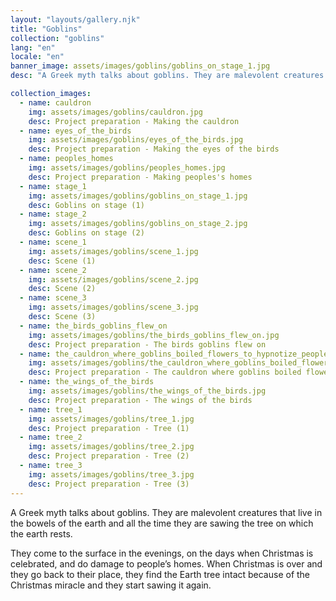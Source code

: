```yaml
---
layout: "layouts/gallery.njk"
title: "Goblins"
collection: "goblins"
lang: "en"
locale: "en"
banner_image: assets/images/goblins/goblins_on_stage_1.jpg
desc: "A Greek myth talks about goblins. They are malevolent creatures that live in the bowels of the earth and all the time they are sawing the tree on which the earth rests."

collection_images:
  - name: cauldron
    img: assets/images/goblins/cauldron.jpg
    desc: Project preparation - Making the cauldron
  - name: eyes_of_the_birds
    img: assets/images/goblins/eyes_of_the_birds.jpg
    desc: Project preparation - Making the eyes of the birds
  - name: peoples_homes
    img: assets/images/goblins/peoples_homes.jpg
    desc: Project preparation - Making peoples's homes
  - name: stage_1
    img: assets/images/goblins/goblins_on_stage_1.jpg
    desc: Goblins on stage (1)
  - name: stage_2
    img: assets/images/goblins/goblins_on_stage_2.jpg
    desc: Goblins on stage (2)
  - name: scene_1
    img: assets/images/goblins/scene_1.jpg
    desc: Scene (1)
  - name: scene_2
    img: assets/images/goblins/scene_2.jpg
    desc: Scene (2)
  - name: scene_3
    img: assets/images/goblins/scene_3.jpg
    desc: Scene (3)
  - name: the_birds_goblins_flew_on
    img: assets/images/goblins/the_birds_goblins_flew_on.jpg
    desc: Project preparation - The birds goblins flew on
  - name: the_cauldron_where_goblins_boiled_flowers_to_hypnotize_people
    img: assets/images/goblins/the_cauldron_where_goblins_boiled_flowers_to_hypnotize_people.jpg
    desc: Project preparation - The cauldron where goblins boiled flowers to hypnotize people
  - name: the_wings_of_the_birds
    img: assets/images/goblins/the_wings_of_the_birds.jpg
    desc: Project preparation - The wings of the birds
  - name: tree_1
    img: assets/images/goblins/tree_1.jpg
    desc: Project preparation - Tree (1)
  - name: tree_2
    img: assets/images/goblins/tree_2.jpg
    desc: Project preparation - Tree (2)
  - name: tree_3
    img: assets/images/goblins/tree_3.jpg
    desc: Project preparation - Tree (3)
---
```


A Greek myth talks about goblins. They are malevolent creatures that live in the bowels of the earth and all the time they are sawing the tree on which the earth rests.

They come to the surface in the evenings, on the days when Christmas is celebrated, and do damage to people’s homes. When Christmas is over and they go back to their place, they find the Earth tree intact because of the Christmas miracle and they start sawing it again.
